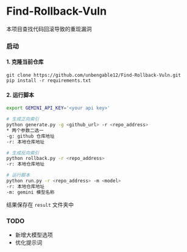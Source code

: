 # Find-Rollback-Vuln

本项目查找代码回滚导致的重现漏洞

### 启动
#### 1. 克隆当前仓库
```
git clone https://github.com/unbengable12/Find-Rollback-Vuln.git
pip install -r requirements.txt
```
#### 2. 运行脚本
```sh
export GEMINI_API_KEY='<your api key>'

# 生成正向索引
python generate.py -g <github_url> -r <repo_address>
* 两个参数二选一
-g: github 仓库地址
-r: 本地仓库地址

# 生成反向索引
python rollback.py -r <repo_address>
-r: 本地仓库地址

# 运行脚本
python run.py -r <repo_address> -m <model> 
-r: 本地仓库地址
-m: gemini 模型名称
```
结果保存在 `result` 文件夹中

### TODO

* 新增大模型选项
* 优化提示词
